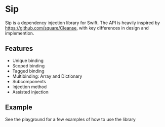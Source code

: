 # Sip

Sip is a dependency injection library for Swift. The API is heavily inspired by https://github.com/square/Cleanse, with key differences in design and implemention.

## Features

* Unique binding
* Scoped binding
* Tagged binding
* Multibinding: Array and Dictionary
* Subcomponents
* Injection method
* Assisted injection

## Example

See the playground for a few examples of how to use the library

